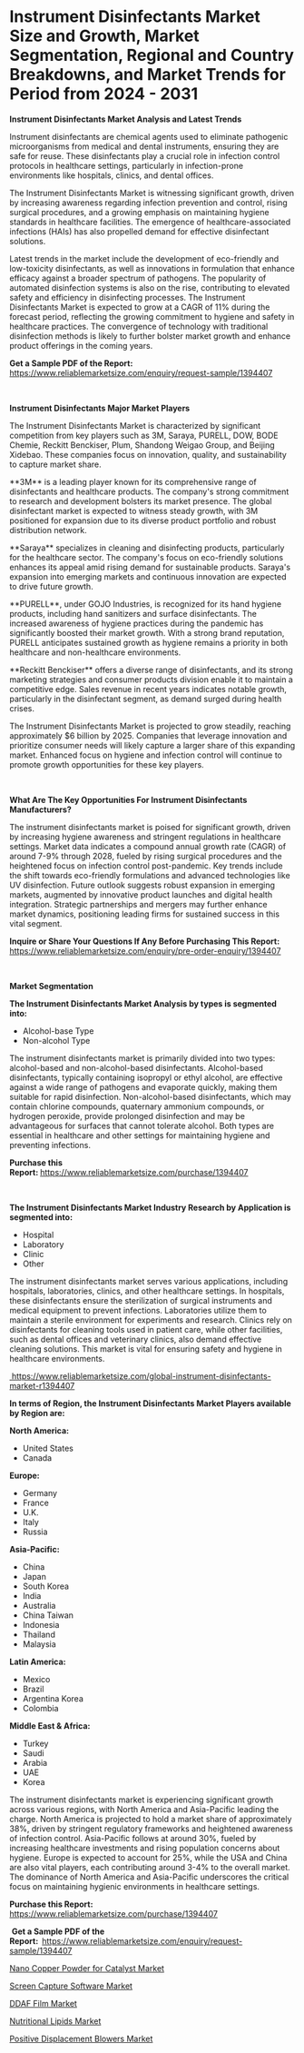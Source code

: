 <p><h1>Instrument Disinfectants Market Size and Growth, Market Segmentation, Regional and Country Breakdowns, and Market Trends for Period from 2024 -  2031</h1></p><p><strong>Instrument Disinfectants Market Analysis and Latest Trends</strong></p>
<p><p>Instrument disinfectants are chemical agents used to eliminate pathogenic microorganisms from medical and dental instruments, ensuring they are safe for reuse. These disinfectants play a crucial role in infection control protocols in healthcare settings, particularly in infection-prone environments like hospitals, clinics, and dental offices.</p><p>The Instrument Disinfectants Market is witnessing significant growth, driven by increasing awareness regarding infection prevention and control, rising surgical procedures, and a growing emphasis on maintaining hygiene standards in healthcare facilities. The emergence of healthcare-associated infections (HAIs) has also propelled demand for effective disinfectant solutions.</p><p>Latest trends in the market include the development of eco-friendly and low-toxicity disinfectants, as well as innovations in formulation that enhance efficacy against a broader spectrum of pathogens. The popularity of automated disinfection systems is also on the rise, contributing to elevated safety and efficiency in disinfecting processes. The Instrument Disinfectants Market is expected to grow at a CAGR of 11% during the forecast period, reflecting the growing commitment to hygiene and safety in healthcare practices. The convergence of technology with traditional disinfection methods is likely to further bolster market growth and enhance product offerings in the coming years.</p></p>
<p><strong>Get a Sample PDF of the Report:&nbsp;</strong> <a href="https://www.reliablemarketsize.com/enquiry/request-sample/1394407">https://www.reliablemarketsize.com/enquiry/request-sample/1394407</a></p>
<p>&nbsp;</p>
<p><strong>Instrument Disinfectants Major Market Players</strong></p>
<p><p>The Instrument Disinfectants Market is characterized by significant competition from key players such as 3M, Saraya, PURELL, DOW, BODE Chemie, Reckitt Benckiser, Plum, Shandong Weigao Group, and Beijing Xidebao. These companies focus on innovation, quality, and sustainability to capture market share.</p><p>**3M** is a leading player known for its comprehensive range of disinfectants and healthcare products. The company's strong commitment to research and development bolsters its market presence. The global disinfectant market is expected to witness steady growth, with 3M positioned for expansion due to its diverse product portfolio and robust distribution network.</p><p>**Saraya** specializes in cleaning and disinfecting products, particularly for the healthcare sector. The company's focus on eco-friendly solutions enhances its appeal amid rising demand for sustainable products. Saraya's expansion into emerging markets and continuous innovation are expected to drive future growth.</p><p>**PURELL**, under GOJO Industries, is recognized for its hand hygiene products, including hand sanitizers and surface disinfectants. The increased awareness of hygiene practices during the pandemic has significantly boosted their market growth. With a strong brand reputation, PURELL anticipates sustained growth as hygiene remains a priority in both healthcare and non-healthcare environments.</p><p>**Reckitt Benckiser** offers a diverse range of disinfectants, and its strong marketing strategies and consumer products division enable it to maintain a competitive edge. Sales revenue in recent years indicates notable growth, particularly in the disinfectant segment, as demand surged during health crises.</p><p>The Instrument Disinfectants Market is projected to grow steadily, reaching approximately $6 billion by 2025. Companies that leverage innovation and prioritize consumer needs will likely capture a larger share of this expanding market. Enhanced focus on hygiene and infection control will continue to promote growth opportunities for these key players.</p></p>
<p>&nbsp;</p>
<p><strong>What Are The Key Opportunities For Instrument Disinfectants Manufacturers?</strong></p>
<p><p>The instrument disinfectants market is poised for significant growth, driven by increasing hygiene awareness and stringent regulations in healthcare settings. Market data indicates a compound annual growth rate (CAGR) of around 7-9% through 2028, fueled by rising surgical procedures and the heightened focus on infection control post-pandemic. Key trends include the shift towards eco-friendly formulations and advanced technologies like UV disinfection. Future outlook suggests robust expansion in emerging markets, augmented by innovative product launches and digital health integration. Strategic partnerships and mergers may further enhance market dynamics, positioning leading firms for sustained success in this vital segment.</p></p>
<p><strong>Inquire or Share Your Questions If Any Before Purchasing This Report:</strong> <a href="https://www.reliablemarketsize.com/enquiry/pre-order-enquiry/1394407">https://www.reliablemarketsize.com/enquiry/pre-order-enquiry/1394407</a></p>
<p>&nbsp;</p>
<p><strong>Market Segmentation</strong></p>
<p><strong>The Instrument Disinfectants Market Analysis by types is segmented into:</strong></p>
<p><ul><li>Alcohol-base Type</li><li>Non-alcohol Type</li></ul></p>
<p><p>The instrument disinfectants market is primarily divided into two types: alcohol-based and non-alcohol-based disinfectants. Alcohol-based disinfectants, typically containing isopropyl or ethyl alcohol, are effective against a wide range of pathogens and evaporate quickly, making them suitable for rapid disinfection. Non-alcohol-based disinfectants, which may contain chlorine compounds, quaternary ammonium compounds, or hydrogen peroxide, provide prolonged disinfection and may be advantageous for surfaces that cannot tolerate alcohol. Both types are essential in healthcare and other settings for maintaining hygiene and preventing infections.</p></p>
<p><strong>Purchase this Report:&nbsp;</strong><a href="https://www.reliablemarketsize.com/purchase/1394407">https://www.reliablemarketsize.com/purchase/1394407</a></p>
<p>&nbsp;</p>
<p><strong>The Instrument Disinfectants Market Industry Research by Application is segmented into:</strong></p>
<p><ul><li>Hospital</li><li>Laboratory</li><li>Clinic</li><li>Other</li></ul></p>
<p><p>The instrument disinfectants market serves various applications, including hospitals, laboratories, clinics, and other healthcare settings. In hospitals, these disinfectants ensure the sterilization of surgical instruments and medical equipment to prevent infections. Laboratories utilize them to maintain a sterile environment for experiments and research. Clinics rely on disinfectants for cleaning tools used in patient care, while other facilities, such as dental offices and veterinary clinics, also demand effective cleaning solutions. This market is vital for ensuring safety and hygiene in healthcare environments.</p></p>
<p><a href="https://www.reliablemarketsize.com/global-instrument-disinfectants-market-r1394407">&nbsp;https://www.reliablemarketsize.com/global-instrument-disinfectants-market-r1394407</a></p>
<p><strong>In terms of Region, the Instrument Disinfectants Market Players available by Region are:</strong></p>
<p>
    <p> <strong> North America: </strong>
        <ul>
            <li>United States</li>
            <li>Canada</li>
        </ul>
        </p> 
    <p> <strong> Europe: </strong>
        <ul>
            <li>Germany</li>
            <li>France</li>
            <li>U.K.</li>
            <li>Italy</li>
            <li>Russia</li>
        </ul>
        </p> 
    <p> <strong> Asia-Pacific: </strong>
        <ul>
            <li>China</li>
            <li>Japan</li>
            <li>South Korea</li>
            <li>India</li>
            <li>Australia</li>
            <li>China Taiwan</li>
            <li>Indonesia</li>
            <li>Thailand</li>
            <li>Malaysia</li>
        </ul>
        </p> 
    <p> <strong> Latin America: </strong>
        <ul>
            <li>Mexico</li>
            <li>Brazil</li>
            <li>Argentina Korea</li>
            <li>Colombia</li>
        </ul>
        </p> 
    <p> <strong> Middle East & Africa: </strong>
        <ul>
            <li>Turkey</li>
            <li>Saudi</li>
            <li>Arabia</li>
            <li>UAE</li>
            <li>Korea</li>
        </ul>
    </p>
    </p>
<p><p>The instrument disinfectants market is experiencing significant growth across various regions, with North America and Asia-Pacific leading the charge. North America is projected to hold a market share of approximately 38%, driven by stringent regulatory frameworks and heightened awareness of infection control. Asia-Pacific follows at around 30%, fueled by increasing healthcare investments and rising population concerns about hygiene. Europe is expected to account for 25%, while the USA and China are also vital players, each contributing around 3-4% to the overall market. The dominance of North America and Asia-Pacific underscores the critical focus on maintaining hygienic environments in healthcare settings.</p></p>
<p><strong>Purchase this Report: </strong><a href="https://www.reliablemarketsize.com/purchase/1394407">https://www.reliablemarketsize.com/purchase/1394407</a></p>
<p>&nbsp;<strong>Get a Sample PDF of the Report:&nbsp;&nbsp;</strong><a href="https://www.reliablemarketsize.com/enquiry/request-sample/1394407">https://www.reliablemarketsize.com/enquiry/request-sample/1394407</a></p>
<p><strong></strong></p>
<p><p><a href="https://issuu.com/reportprime-2/docs/nano-copper-powder-for-catalyst-mar_c3c7a644fa2223">Nano Copper Powder for Catalyst Market</a></p><p><a href="https://www.linkedin.com/pulse/strategic-insights-global-screen-capture-software-market-smyef?trackingId=29nWRQNWTpSgXXX75mR21g%3D%3D">Screen Capture Software Market</a></p><p><a href="https://issuu.com/reportprime-2/docs/ddaf-film-market-size-2030.pptx_259ac0da501b38">DDAF Film Market</a></p><p><a href="https://www.linkedin.com/pulse/nutritional-lipids-market-size-share-trends-analysis-report-zusse?trackingId=7lltK2F%2FTKGDP6bFF8ZtYQ%3D%3D">Nutritional Lipids Market</a></p><p><a href="https://www.linkedin.com/pulse/what-current-future-prospects-positive-displacement-blowers-etivf?trackingId=vXPWhrNEQu26csA7XL288w%3D%3D">Positive Displacement Blowers Market</a></p></p>
